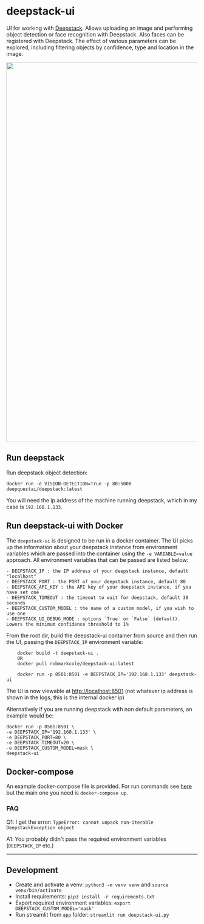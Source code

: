 # deepstack-ui
UI for working with [Deepstack](https://deepstack.cc/). Allows uploading an image and performing object detection or face recognition with Deepstack. Also faces can be registered with Deepstack. The effect of various parameters can be explored, including filtering objects by confidence, type and location in the image.

<p align="center">
<img src="https://github.com/robmarkcole/deepstack-ui/blob/master/usage.png" width="1000">
</p>

## Run deepstack
Run deepstack object detection:
```
docker run -e VISION-DETECTION=True -p 80:5000 deepquestai/deepstack:latest
```

You will need the ip address of the machine running deepstack, which in my case is `192.168.1.133`.

## Run deepstack-ui with Docker
The `deepstack-ui` is designed to be run in a docker container. The UI picks up the information about your deepstack instance from environment variables which are passed into the container using the `-e VARIABLE=value` approach. All environment variables that can be passed are listed below:
```
- DEEPSTACK_IP : the IP address of your deepstack instance, default "localhost"
- DEEPSTACK_PORT : the PORT of your deepstack instance, default 80
- DEEPSTACK_API_KEY : the API key of your deepstack instance, if you have set one
- DEEPSTACK_TIMEOUT : the timeout to wait for deepstack, default 30 seconds
- DEEPSTACK_CUSTOM_MODEL : the name of a custom model, if you wish to use one
- DEEPSTACK_UI_DEBUG_MODE : options `True` or `False` (default). Lowers the minimum confidence threshold to 1%
```

From the root dir, build the deepstack-ui container from source and then run the UI, passing the `DEEPSTACK_IP` environment variable:
```
    docker build -t deepstack-ui .
    OR
    docker pull robmarkcole/deepstack-ui:latest

    docker run -p 8501:8501 -e DEEPSTACK_IP='192.168.1.133' deepstack-ui
```
The UI is now viewable at [http://localhost:8501](http://localhost:8501) (not whatever ip address is shown in the logs, this is the internal docker ip)

Alternatively if you are running deepstack with non default parameters, an example would be:
```
docker run -p 8501:8501 \
-e DEEPSTACK_IP='192.168.1.133' \
-e DEEPSTACK_PORT=80 \
-e DEEPSTACK_TIMEOUT=20 \
-e DEEPSTACK_CUSTOM_MODEL=mask \
deepstack-ui
```

## Docker-compose
An example docker-compose file is provided. For run commands see [here](https://docs.docker.com/compose/gettingstarted/#step-8-experiment-with-some-other-commands) but the main one you need is `docker-compose up`.

### FAQ
Q1: I get the error: `TypeError: cannot unpack non-iterable DeepstackException object`

A1: You probably didn't pass the required environment variables (`DEEPSTACK_IP` etc.)

------

## Development
* Create and activate a venv: `python3 -m venv venv` and `source venv/bin/activate`
* Install requirements: `pip3 install -r requirements.txt`
* Export required environment variables: `export DEEPSTACK_CUSTOM_MODEL='mask'`
* Run streamlit from `app` folder: `streamlit run deepstack-ui.py`